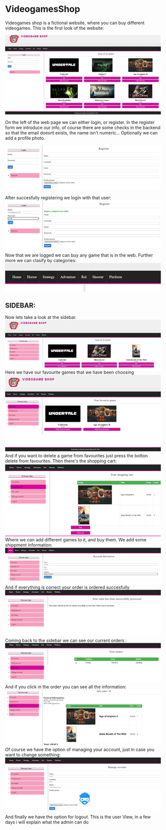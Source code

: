 # VideogamesShop
Videogames shop is a fictional website, where you can buy different videogames.
This is the first look of the website: 

<img src="assets/img/index.PNG" alt="My Image">

On the left of the web page we can either login, or register.
In the register form we introduce our info, of course there are some checks in the backend so that the email doesnt exists, the name isn't numeric...
Optionally we can add a profile photo.

<img src="assets/img/register.PNG" alt="My Image">

After succesfully registering we login with that user:
<img src="assets/img/login.png" alt="My Image">
Now that we are logged we can buy any game that is in the web. Further more we can clasify by categories:
<img src="assets/img/menu.PNG" alt="My Image">

## SIDEBAR: 
Now lets take a look at the sidebar. 
<img src="assets/img/sidebar.PNG" alt="My Image">
Here we have our favourite games that we have been choosing
<img src="assets/img/favouriteGames.PNG" alt="My Image">
And if you want to delete a game from favourites just press the botton delete from favourites.
Then there's the shopping cart:
<img src="assets/img/shoppingCart.PNG" alt="My Image">
Where we can add different games to it, and buy them.
We add some shippment information: 
<img src="assets/img/shipmentInfo.PNG" alt="My Image">
And if everything is correct your order is ordered succesfully
<img src="assets/img/orderSuccess.PNG" alt="My Image">
Coming back to the sidebar we can see our current orders : 
<img src="assets/img/userOrders.PNG" alt="My Image">
And if you click in the order you can see all the information:
<img src="assets/img/userOneOrder.PNG" alt="My Image">
Of course we have the option of managing your account, just in case you want to change something:
<img src="assets/img/manageAccount.PNG" alt="My Image">
And finally we have the option for logout.
This is the user View, in a few days i will explain what the admin can do
